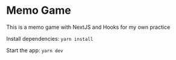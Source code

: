 # Memo Game

This is a memo game with NextJS and Hooks for my own practice

Install dependencies: `yarn install`

Start the app: `yarn dev`
